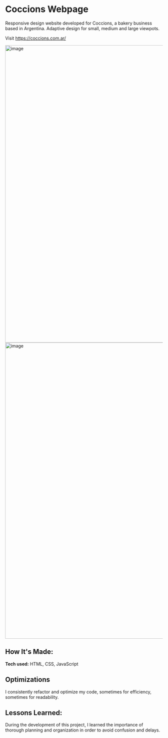 # Coccions Webpage
Responsive design website developed for Coccions, a bakery business based in Argentina. Adaptive design for small, medium and large viewpots. 

Visit https://coccions.com.ar/

<img width="949" alt="image" src="https://user-images.githubusercontent.com/103281038/233858471-0d74504f-6073-4374-94f8-110613aad33f.png">

<img width="945" alt="image" src="https://user-images.githubusercontent.com/103281038/233858507-ca7f77ee-5d8a-4a81-a07d-9190d5f45eba.png">

## How It's Made:

**Tech used:** HTML, CSS, JavaScript

## Optimizations

I consistently refactor and optimize my code, sometimes for efficiency, sometimes for readability.

## Lessons Learned:

During the development of this project, I learned the importance of thorough planning and organization in order to avoid confusion and delays.
